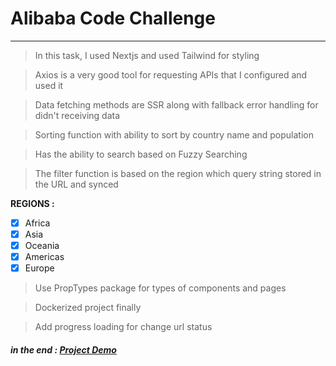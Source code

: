 # Alibaba Code Challenge

***

> In this task, I used Nextjs and used Tailwind for styling

> Axios is a very good tool for requesting APIs that I configured and used it

> Data fetching methods are SSR along with fallback error handling for didn't receiving data

> Sorting function with ability to sort by country name and population

> Has the ability to search based on Fuzzy Searching

> The filter function is based on the region which query string stored in the URL and synced


**REGIONS :**
* [x] Africa
* [x] Asia
* [x] Oceania
* [x] Americas
* [x] Europe

> Use PropTypes package for types of components and pages

> Dockerized project finally

> Add progress loading for change url status

<!-- > Collect analytical project data using react-ga package -->


##### in the end : [Project Demo](https://esrafil-alibaba.vercel.app/ "alibaba code challenge")